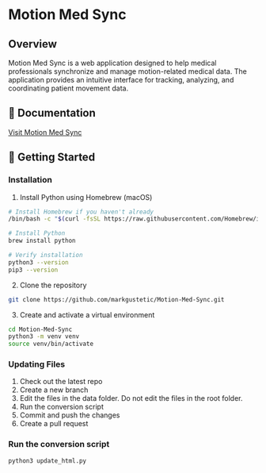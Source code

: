 # Motion Med Sync

## Overview

Motion Med Sync is a web application designed to help medical professionals synchronize and manage motion-related medical data. The application provides an intuitive interface for tracking, analyzing, and coordinating patient movement data.

## 🔗 Documentation

[Visit Motion Med Sync](https://motion-med-labs.github.io/motion-med-sync-doc/)

## 🚀 Getting Started

### Installation

1. Install Python using Homebrew (macOS)

```bash
# Install Homebrew if you haven't already
/bin/bash -c "$(curl -fsSL https://raw.githubusercontent.com/Homebrew/install/HEAD/install.sh)"

# Install Python
brew install python

# Verify installation
python3 --version
pip3 --version
```

2. Clone the repository

```bash
git clone https://github.com/markgustetic/Motion-Med-Sync.git
```

3. Create and activate a virtual environment

```bash
cd Motion-Med-Sync
python3 -m venv venv
source venv/bin/activate
```

### Updating Files

1. Check out the latest repo
2. Create a new branch
3. Edit the files in the data folder. Do not edit the files in the root folder.
4. Run the conversion script
5. Commit and push the changes
6. Create a pull request

### Run the conversion script

```bash
python3 update_html.py
```
